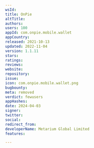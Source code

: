 ```yaml
---
wsId: 
title: OnPie
altTitle: 
authors: 
users: 100
appId: com.onpie.mobile.wallet
appCountry: 
released: 2021-10-13
updated: 2022-11-04
version: 1.1.11
stars: 
ratings: 
reviews: 
website: 
repository: 
issue: 
icon: com.onpie.mobile.wallet.png
bugbounty: 
meta: removed
verdict: fewusers
appHashes: 
date: 2024-04-03
signer: 
twitter: 
social: 
redirect_from: 
developerName: Metarium Global Limited
features: 

---
```


